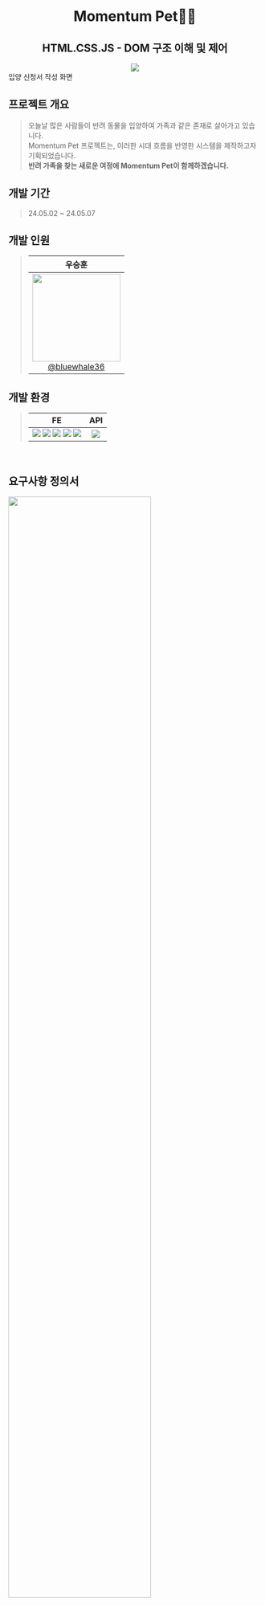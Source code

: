 <h1 align="center">Momentum Pet🐕‍🦺</h1>
<h2 align="center">HTML.CSS.JS - DOM 구조 이해 및 제어</h2>

<div align="center">
  <img src="https://github.com/user-attachments/assets/c6fb6c9e-1375-451f-a27e-78e1e4763920">
  <div align="left">
    입양 신청서 작성 화면
  </div>
</div>

## 프로젝트 개요

> 오늘날 많은 사람들이 반려 동물을 입양하여 가족과 같은 존재로 살아가고 있습니다. <br>
Momentum Pet 프로젝트는, 이러한 시대 흐름을 반영한 시스템을 제작하고자 기획되었습니다. <br>
**반려 가족을 찾는 새로운 여정에 Momentum Pet이 함께하겠습니다.**

## 개발 기간

> 24.05.02 ~ 24.05.07

## 개발 인원

> | 우승훈 |
> | :------: |
> | [<img src="https://github.com/user-attachments/assets/1adb797b-7b40-4eee-bb6b-246e9488dcce" width="175" height="175"> <br> @bluewhale36](http://github.com/bluewhale36) |

## 개발 환경

> | FE | API |
> | :---: | :---: |
> | <img src="https://img.shields.io/badge/Visual Studio Code-007ACC?style=flat&logoColor=white"/> <img src="https://img.shields.io/badge/HTML5-E34F26?logo=HTML5&logoColor=white"/> <img src="https://img.shields.io/badge/CSS3-1572B6?logo=CSS3&logoColor=white"/> <img src="https://img.shields.io/badge/JavaScript-F7DF1E?logo=JavaScript&logoColor=black"/> <img src="https://img.shields.io/badge/jQuery-0769AD?logo=jQuery&logoColor=white"/> | <img src="https://img.shields.io/badge/Kakao Local-FFCD00?style=flat&logo=kakao&logoColor=black"/> |

<br>

## 요구사항 정의서

<img width="75%" src="https://github.com/user-attachments/assets/9635a889-1d53-45ea-8775-8d99294e8815"/>


<br>

## 주요 기능

### JavaScript
- JavaScript와 jQuery를 이용하여 DOM 객체 선택 및 제어.
  - jQuery `$(선택자)` 를 이용하여 DOM 객체 선택.
  - JavaScript를 이용하여 input 객체 value 유효성 확인.
### Kakao Local API
- Kakao Local API를 이용하여 특정 위치를 지도에 표시.
